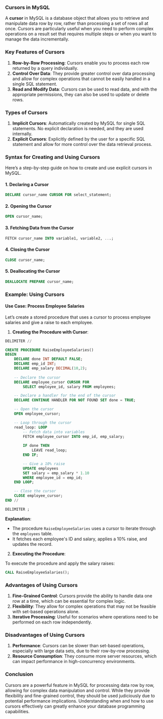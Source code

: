 ### Cursors in MySQL

A **cursor** in MySQL is a database object that allows you to retrieve and manipulate data row by row, rather than processing a set of rows all at once. Cursors are particularly useful when you need to perform complex operations on a result set that requires multiple steps or when you want to manage the data incrementally.

### Key Features of Cursors

1. **Row-by-Row Processing**: Cursors enable you to process each row returned by a query individually.
2. **Control Over Data**: They provide greater control over data processing and allow for complex operations that cannot be easily handled in a single SQL statement.
3. **Read and Modify Data**: Cursors can be used to read data, and with the appropriate permissions, they can also be used to update or delete rows.

### Types of Cursors

1. **Implicit Cursors**: Automatically created by MySQL for single SQL statements. No explicit declaration is needed, and they are used internally.
2. **Explicit Cursors**: Explicitly defined by the user for a specific SQL statement and allow for more control over the data retrieval process.

### Syntax for Creating and Using Cursors

Here’s a step-by-step guide on how to create and use explicit cursors in MySQL.

#### 1. Declaring a Cursor

```sql
DECLARE cursor_name CURSOR FOR select_statement;
```

#### 2. Opening the Cursor

```sql
OPEN cursor_name;
```

#### 3. Fetching Data from the Cursor

```sql
FETCH cursor_name INTO variable1, variable2, ...;
```

#### 4. Closing the Cursor

```sql
CLOSE cursor_name;
```

#### 5. Deallocating the Cursor

```sql
DEALLOCATE PREPARE cursor_name;
```

### Example: Using Cursors

#### Use Case: Process Employee Salaries

Let’s create a stored procedure that uses a cursor to process employee salaries and give a raise to each employee.

1. **Creating the Procedure with Cursor**:

```sql
DELIMITER //

CREATE PROCEDURE RaiseEmployeeSalaries()
BEGIN
    DECLARE done INT DEFAULT FALSE;
    DECLARE emp_id INT;
    DECLARE emp_salary DECIMAL(10,2);
    
    -- Declare the cursor
    DECLARE employee_cursor CURSOR FOR 
        SELECT employee_id, salary FROM employees;

    -- Declare a handler for the end of the cursor
    DECLARE CONTINUE HANDLER FOR NOT FOUND SET done = TRUE;

    -- Open the cursor
    OPEN employee_cursor;

    -- Loop through the cursor
    read_loop: LOOP
        -- Fetch data into variables
        FETCH employee_cursor INTO emp_id, emp_salary;
        
        IF done THEN
            LEAVE read_loop;
        END IF;

        -- Give a 10% raise
        UPDATE employees
        SET salary = emp_salary * 1.10
        WHERE employee_id = emp_id;
    END LOOP;

    -- Close the cursor
    CLOSE employee_cursor;
END //

DELIMITER ;
```

**Explanation**:
- The procedure `RaiseEmployeeSalaries` uses a cursor to iterate through the `employees` table.
- It fetches each employee's ID and salary, applies a 10% raise, and updates the record.

2. **Executing the Procedure**:

To execute the procedure and apply the salary raises:

```sql
CALL RaiseEmployeeSalaries();
```

### Advantages of Using Cursors

1. **Fine-Grained Control**: Cursors provide the ability to handle data one row at a time, which can be essential for complex logic.
2. **Flexibility**: They allow for complex operations that may not be feasible with set-based operations alone.
3. **Iterative Processing**: Useful for scenarios where operations need to be performed on each row independently.

### Disadvantages of Using Cursors

1. **Performance**: Cursors can be slower than set-based operations, especially with large data sets, due to their row-by-row processing.
2. **Resource Consumption**: They consume more server resources, which can impact performance in high-concurrency environments.

### Conclusion

Cursors are a powerful feature in MySQL for processing data row by row, allowing for complex data manipulation and control. While they provide flexibility and fine-grained control, they should be used judiciously due to potential performance implications. Understanding when and how to use cursors effectively can greatly enhance your database programming capabilities.
